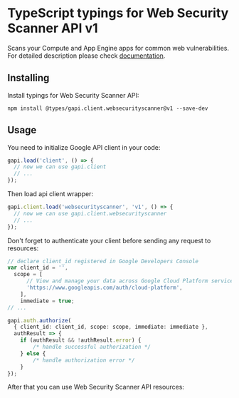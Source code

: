 # TypeScript typings for Web Security Scanner API v1

Scans your Compute and App Engine apps for common web vulnerabilities.
For detailed description please check [documentation](https://cloud.google.com/security-scanner/).

## Installing

Install typings for Web Security Scanner API:

```
npm install @types/gapi.client.websecurityscanner@v1 --save-dev
```

## Usage

You need to initialize Google API client in your code:

```typescript
gapi.load('client', () => {
  // now we can use gapi.client
  // ...
});
```

Then load api client wrapper:

```typescript
gapi.client.load('websecurityscanner', 'v1', () => {
  // now we can use gapi.client.websecurityscanner
  // ...
});
```

Don't forget to authenticate your client before sending any request to resources:

```typescript
// declare client_id registered in Google Developers Console
var client_id = '',
  scope = [ 
      // View and manage your data across Google Cloud Platform services
      'https://www.googleapis.com/auth/cloud-platform',
    ],
    immediate = true;
// ...

gapi.auth.authorize(
  { client_id: client_id, scope: scope, immediate: immediate },
  authResult => {
    if (authResult && !authResult.error) {
        /* handle successful authorization */
    } else {
        /* handle authorization error */
    }
});
```

After that you can use Web Security Scanner API resources:

```typescript
```
